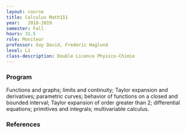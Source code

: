 ```yaml
---
layout: course
title: Calculus Math151
year: 	2018-2019
semester: Fall
hours: 31.5
role: Moniteur
professor: Guy David, Frederic Haglund
level: L1
class-description: Double Licence Physico-Chimie
---
```


### Program
 Functions and graphs; limits and continuity; Taylor expansion and derivatives; parametric curves; behavior of functions on a closed and bounded interval; Taylor expansion of order greater than 2; differential equations; primitives and integrals; multivariable calculus.

### References
